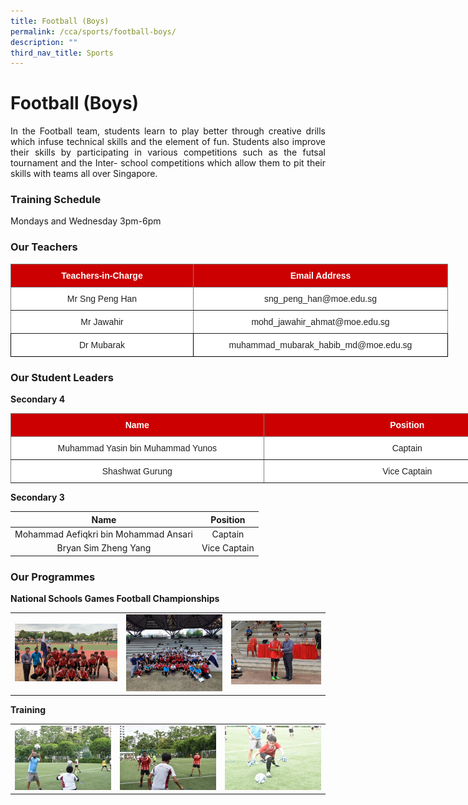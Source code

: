 ```yaml
---
title: Football (Boys)
permalink: /cca/sports/football-boys/
description: ""
third_nav_title: Sports
---
```

# **Football (Boys)**

<p style="text-align: justify;">In the Football team, students learn to play better through creative drills which infuse technical skills and the element of fun. Students also improve their skills by participating in various competitions such as the futsal tournament and the Inter- school competitions which allow them to pit their skills with teams all over Singapore.</p>


### **Training Schedule**  

Mondays and Wednesday 3pm-6pm

### **Our Teachers**


<style type="text/css">
.tg  {border-collapse:collapse;border-spacing:0;}
.tg td{border-color:black;border-style:solid;border-width:1px;font-family:Arial, sans-serif;font-size:14px;
  overflow:hidden;padding:10px 5px;word-break:normal;}
.tg th{border-color:black;border-style:solid;border-width:1px;font-family:Arial, sans-serif;font-size:14px;
  font-weight:normal;overflow:hidden;padding:10px 5px;word-break:normal;}
.tg .tg-2atv{background-color:#C00;border-color:inherit;color:#FFF;font-weight:bold;text-align:center;vertical-align:top}
.tg .tg-gct1{background-color:#FFF;border-color:inherit;color:#222;text-align:center;vertical-align:top}
.tg .tg-gktn{background-color:#FFF;border-color:inherit;color:#222;text-align:center;vertical-align:middle}
.tg .tg-a3j2{background-color:#FFF;color:#222;text-align:center;vertical-align:middle}
</style>
<table class="tg" style="undefined;table-layout: fixed; width: 700px">
<colgroup>
<col style="width: 405px">
<col style="width: 461px">
</colgroup>
<thead>
  <tr>
    <th class="tg-2atv">Teachers-in-Charge</th>
    <th class="tg-2atv">Email Address</th>
  </tr>
</thead>
<tbody>
  <tr>
    <td class="tg-gct1">Mr Sng Peng Han<span style="color:#222;background-color:transparent"> </span></td>
    <td class="tg-gktn"><span style="color:#222;background-color:transparent"> sng_peng_han@moe.edu.sg</span></td>
  </tr>
  <tr>
    <td class="tg-gktn"><span style="color:#222;background-color:transparent">Mr Jawahir</span></td>
    <td class="tg-gktn"><span style="color:#222;background-color:transparent">mohd_jawahir_ahmat@moe.edu.sg</span><br></td>
  </tr>
  <tr>
    <td class="tg-a3j2"><span style="color:#222;background-color:transparent"> Dr Mubarak</span></td>
    <td class="tg-a3j2"><span style="color:#222;background-color:transparent">muhammad_mubarak_habib_md@moe.edu.sg</span></td>
  </tr>
</tbody>
</table>

### **Our Student Leaders**

**Secondary 4**

<style type="text/css">
.tg  {border-collapse:collapse;border-spacing:0;}
.tg td{border-color:black;border-style:solid;border-width:1px;font-family:Arial, sans-serif;font-size:14px;
  overflow:hidden;padding:10px 5px;word-break:normal;}
.tg th{border-color:black;border-style:solid;border-width:1px;font-family:Arial, sans-serif;font-size:14px;
  font-weight:normal;overflow:hidden;padding:10px 5px;word-break:normal;}
.tg .tg-2atv{background-color:#C00;border-color:inherit;color:#FFF;font-weight:bold;text-align:center;vertical-align:top}
.tg .tg-gktn{background-color:#FFF;border-color:inherit;color:#222;text-align:center;vertical-align:middle}
</style>
<table class="tg" style="undefined;table-layout: fixed; width: 865px">
<colgroup>
<col style="width: 405px">
<col style="width: 460px">
</colgroup>
<thead>
  <tr>
    <th class="tg-2atv">Name</th>
    <th class="tg-2atv">Position</th>
  </tr>
</thead>
<tbody>
  <tr>
    <td class="tg-gktn"><span style="color:#222;background-color:transparent">Muhammad Yasin bin Muhammad Yunos</span><br></td>
    <td class="tg-gktn"><span style="color:#222;background-color:transparent">Captain</span></td>
  </tr>
  <tr>
    <td class="tg-gktn"><span style="color:#222;background-color:transparent">Shashwat Gurung</span><br></td>
    <td class="tg-gktn"><span style="color:#222;background-color:transparent">Vice Captain</span></td>
  </tr>
</tbody>
</table>

**Secondary 3**

| Name                                  | Position     |
|:-----------------:|:---------------:|
| Mohammad Aefiqkri bin Mohammad Ansari |  Captain   |
|          Bryan Sim Zheng Yang         | Vice Captain |

### Our Programmes

**National Schools Games Football Championships**

|   |   |   |
|:---:|:----:|:---:|
| ![](/images/Cca/Football%20(Boys)/winners.jpg)  |  ![](/images/Cca/Football%20(Boys)/winners%202.jpg) |    ![](/images/Cca/Football%20(Boys)/winners%203.jpg)  |

**Training**



|   |   |   |
|:---:|:----:|:---:|
|  ![](/images/Cca/Football%20(Boys)/image%201.jpg) |  ![](/images/Cca/Football%20(Boys)/image%202.jpg)   |   ![](/images/Cca/Football%20(Boys)/image%203.jpg)  |